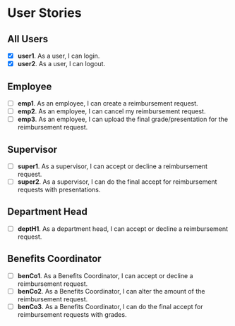 # User Stories

## All Users
- [x] **user1**. As a user, I can login.
- [x] **user2**. As a user, I can logout.

## Employee
- [ ] **emp1**. As an employee, I can create a reimbursement request.
- [ ] **emp2**. As an employee, I can cancel my reimbursement request.
- [ ] **emp3**. As an employee, I can upload the final grade/presentation for the reimbursement request. 

## Supervisor
- [ ] **super1**. As a supervisor, I can accept or decline a reimbursement request.
- [ ] **super2**. As a supervisor, I can do the final accept for reimbursement requests with presentations.

## Department Head
- [ ] **deptH1**. As a department head, I can accept or decline a reimbursement request.

## Benefits Coordinator
- [ ] **benCo1**. As a Benefits Coordinator, I can accept or decline a reimbursement request.
- [ ] **benCo2**. As a Benefits Coordinator, I can alter the amount of the reimbursement request.
- [ ] **benCo3**. As a Benefits Coordinator, I can do the final accept for reimbursement requests with grades.